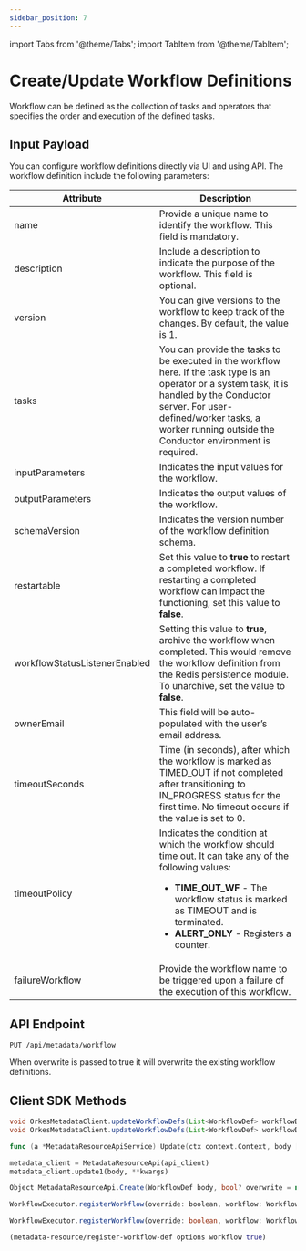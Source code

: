 ```yaml
---
sidebar_position: 7
---
```

import Tabs from '@theme/Tabs';
import TabItem from '@theme/TabItem';

# Create/Update Workflow Definitions

Workflow can be defined as the collection of tasks and operators that specifies the order and execution of the defined tasks.

## Input Payload

You can configure workflow definitions directly via UI and using API. The workflow definition include the following parameters:

| Attribute                     | Description                                                                                                                                                                                                                                            |
| ----------------------------- | ------------------------------------------------------------------------------------------------------------------------------------------------------------------------------------------------------------------------------------------------------ |
| name                          | Provide a unique name to identify the workflow. This field is mandatory.                                                                                                                                                                               |
| description                   | Include a description to indicate the purpose of the workflow. This field is optional.                                                                                                                                                                 |
| version                       | You can give versions to the workflow to keep track of the changes. By default, the value is 1.                                                                                                                                                        |
| tasks                         | You can provide the tasks to be executed in the workflow here. If the task type is an operator or a system task, it is handled by the Conductor server. For user-defined/worker tasks, a worker running outside the Conductor environment is required. |
| inputParameters               | Indicates the input values for the workflow.                                                                                                                                                                                                           |
| outputParameters              | Indicates the output values of the workflow.                                                                                                                                                                                                           |
| schemaVersion                 | Indicates the version number of the workflow definition schema.                                                                                                                                                                                        |
| restartable                   | Set this value to **true** to restart a completed workflow. If restarting a completed workflow can impact the functioning, set this value to **false**.                                                                                                |
| workflowStatusListenerEnabled | Setting this value to **true**, archive the workflow when completed. This would remove the workflow definition from the Redis persistence module. To unarchive, set the value to **false**.                                                            |
| ownerEmail                    | This field will be auto-populated with the user’s email address.                                                                                                                                                                                       |
| timeoutSeconds                | Time (in seconds), after which the workflow is marked as TIMED_OUT if not completed after transitioning to IN_PROGRESS status for the first time. No timeout occurs if the value is set to 0.                                                           |
| timeoutPolicy                 | Indicates the condition at which the workflow should time out. It can take any of the following values:<ul><li>**TIME_OUT_WF** - The workflow status is marked as TIMEOUT and is terminated.</li><li>**ALERT_ONLY** - Registers a counter.</li></ul>   |
| failureWorkflow               | Provide the workflow name to be triggered upon a failure of the execution of this workflow.                                                                                                                                                            |


## API Endpoint

```
PUT /api/metadata/workflow
```

When overwrite is passed to true it will overwrite the existing workflow definitions.

## Client SDK Methods

<Tabs>
<TabItem value="Java" label="Java">

```java
void OrkesMetadataClient.updateWorkflowDefs(List<WorkflowDef> workflowDefs) throws ApiException
void OrkesMetadataClient.updateWorkflowDefs(List<WorkflowDef> workflowDefs, boolean overwrite) throws ApiException
```

</TabItem>
<TabItem value="Golang" label="Golang">

```go
func (a *MetadataResourceApiService) Update(ctx context.Context, body []model.WorkflowDef) (*http.Response, error)
```

</TabItem>
<TabItem value="Python" label="Python">

```python
metadata_client = MetadataResourceApi(api_client)
metadata_client.update1(body, **kwargs)
```

</TabItem>
<TabItem value="CSharp" label="CSharp">

```csharp
Object MetadataResourceApi.Create(WorkflowDef body, bool? overwrite = null)
```

</TabItem>
<TabItem value="Javascript" label="Javascript">

```javascript
WorkflowExecutor.registerWorkflow(override: boolean, workflow: WorkflowDef)
```

</TabItem>
<TabItem value="Typescript" label="Typescript">

```typescript
WorkflowExecutor.registerWorkflow(override: boolean, workflow: WorkflowDef)
```

</TabItem>
<TabItem value="Clojure" label="Clojure">

```clojure
(metadata-resource/register-workflow-def options workflow true)
```

</TabItem>
</Tabs>
